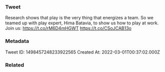 ### Tweet
Research shows that play is the very thing that energizes a team. So we teamed up with play expert, Hima Batavia, to show us how to play at work. Join us: https://t.co/rM6D4mHGWT https://t.co/CSoJCAB13o

### Metadata
Tweet ID: 1498457248233922565
Created At: 2022-03-01T00:37:02.000Z

### Related

